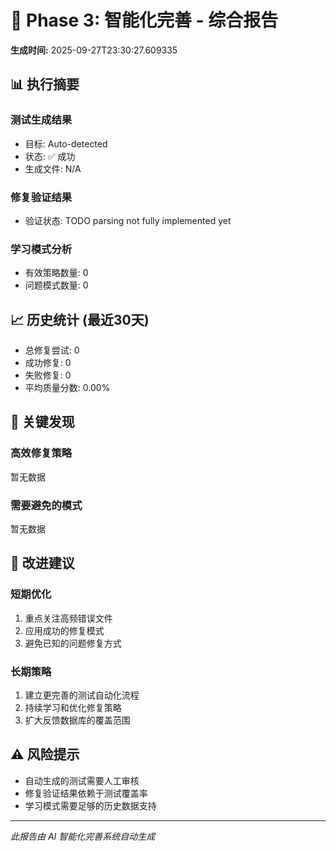 # 🤖 Phase 3: 智能化完善 - 综合报告

**生成时间:** 2025-09-27T23:30:27.609335

## 📊 执行摘要

### 测试生成结果
- 目标: Auto-detected
- 状态: ✅ 成功
- 生成文件: N/A

### 修复验证结果
- 验证状态: TODO parsing not fully implemented yet

### 学习模式分析
- 有效策略数量: 0
- 问题模式数量: 0

## 📈 历史统计 (最近30天)

- 总修复尝试: 0
- 成功修复: 0
- 失败修复: 0
- 平均质量分数: 0.00%

## 🎯 关键发现

### 高效修复策略
暂无数据

### 需要避免的模式
暂无数据

## 🚀 改进建议

### 短期优化
1. 重点关注高频错误文件
2. 应用成功的修复模式
3. 避免已知的问题修复方式

### 长期策略
1. 建立更完善的测试自动化流程
2. 持续学习和优化修复策略
3. 扩大反馈数据库的覆盖范围

## ⚠️ 风险提示

- 自动生成的测试需要人工审核
- 修复验证结果依赖于测试覆盖率
- 学习模式需要足够的历史数据支持

---
*此报告由 AI 智能化完善系统自动生成*
